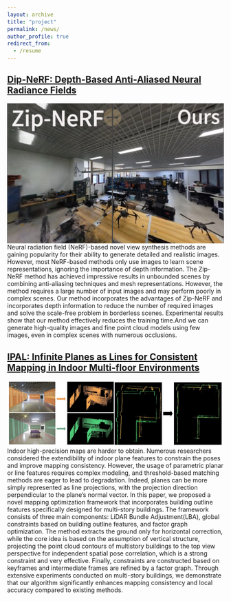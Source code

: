 ```yaml
---
layout: archive
title: "project"
permalink: /news/
author_profile: true
redirect_from:
  - /resume
---
```


## [Dip-NeRF: Depth-Based Anti-Aliased Neural Radiance Fields](https://qinshihao12.github.io/Dip-NeRF/)
[<img  align="left" src="https://github.com/nimtecv/nimtecv.github.io/raw/master//images/qing.png"   width="1000px" />](https://qinshihao12.github.io/Dip-NeRF/)
Neural radiation field (NeRF)-based novel view synthesis methods are gaining popularity for their ability to generate detailed and realistic images. However, most NeRF-based methods only use images to learn scene representations, ignoring the importance of depth information. The Zip-NeRF method has achieved impressive results in unbounded scenes by combining anti-aliasing techniques and mesh representations. However, the method requires a large number of input images and may perform poorly in complex scenes. Our method incorporates the advantages of Zip-NeRF and incorporates depth information to reduce the number of required images and solve the scale-free problem in borderless scenes. Experimental results show that our method effectively reduces the training time.And we can generate high-quality images and fine point cloud models using few images, even in complex scenes with numerous occlusions.


## [IPAL: Infinite Planes as Lines for Consistent Mapping in Indoor Multi-floor Environments](https://zxczhai.github.io/IPAL/) 
[<img  align="left" src="https://github.com/nimtecv/nimtecv.github.io/raw/master//images/jin.png"   width="1000px" />](https://zxczhai.github.io/IPAL/) 
Indoor high-precision maps are harder to obtain. Numerous researchers considered the extendibility of indoor plane features to constrain the poses and improve mapping consistency. However, the usage of parametric planar or line features requires complex modeling, and threshold-based matching methods are eager to lead to degradation. Indeed, planes can be more simply represented as line projections, with the projection direction perpendicular to the plane’s normal vector. In this paper, we proposed a novel mapping optimization framework that incorporates building outline features specifically designed for multi-story buildings. The framework consists of three main components: LiDAR Bundle Adjustment(LBA), global constraints based on building outline features, and factor graph optimization. The method extracts the ground only for horizontal correction, while the core idea is based on the assumption of vertical structure, projecting the point cloud contours of multistory buildings to the top view perspective for independent spatial pose correlation, which is a strong constraint and very effective. Finally, constraints are constructed based on keyframes and intermediate frames are refined by a factor graph. Through extensive experiments conducted on multi-story buildings, we demonstrate that our algorithm significantly enhances mapping consistency and local accuracy compared to existing methods.

